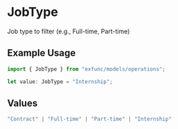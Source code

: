 # JobType

Job type to filter (e.g., Full-time, Part-time)

## Example Usage

```typescript
import { JobType } from "exfunc/models/operations";

let value: JobType = "Internship";
```

## Values

```typescript
"Contract" | "Full-time" | "Part-time" | "Internship"
```